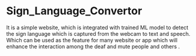 # Sign_Language_Convertor
It is a simple website, which is integrated with trained ML model to detect the sign language which is captured from the webcam to text and speech. Which can be used as the feature for many website or app which will enhance the interaction among the deaf and mute people and others .
